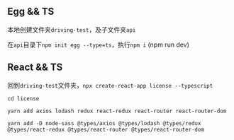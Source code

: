 ## Egg && TS

本地创建文件夹`driving-test`，及子文件夹`api`

在`api`目录下`npm init egg --type=ts`，执行`npm i` (npm run dev)

## React && TS

回到`driving-test`文件夹，`npx create-react-app license --typescript`

`cd license`

`yarn add axios lodash redux react-redux react-router react-router-dom`

`yarn add -D node-sass @types/axios @types/lodash @types/redux @types/react-redux @types/react-router @types/react-router-dom`

